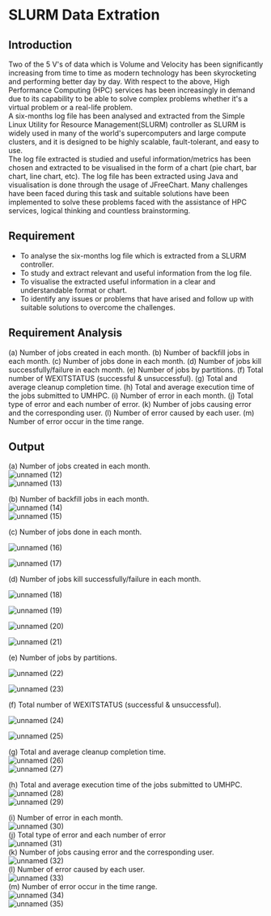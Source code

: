# SLURM Data Extration

## Introduction
Two of the 5 V's of data which is Volume and Velocity has been significantly increasing from time to time as modern technology has been skyrocketing and performing better day by day. With respect to the above, High Performance Computing (HPC) services has been increasingly in demand due to its capability to be able to solve complex problems whether it's a virtual problem or a real-life problem.
</br>
A six-months log file has been analysed and extracted from the Simple Linux Utility for Resource Management(SLURM) controller as SLURM is widely used in many of the world's supercomputers and large compute clusters, and it is designed to be highly scalable, fault-tolerant, and easy to use.
</br>
The log file extracted is studied and useful information/metrics has been chosen and extracted to be visualised in the form of a chart (pie chart, bar chart, line chart, etc). The log file has been extracted using Java and visualisation is done through the usage of JFreeChart.
Many challenges have been faced during this task and suitable solutions have been implemented to solve these problems faced with the assistance of HPC services, logical thinking and countless brainstorming.


## Requirement
- To analyse the six-months log file which is extracted from a SLURM controller.
- To study and extract relevant and useful information from the log file.
- To visualise the extracted useful information in a clear and understandable format or chart.
- To identify any issues or problems that have arised and follow up with suitable solutions to overcome the challenges.

## Requirement Analysis
(a)  Number of jobs created in each month.
(b)  Number of backfill jobs in each month.
(c)  Number of jobs done in each month.
(d)  Number of jobs kill successfully/failure in each month.
(e)  Number of jobs by partitions.
(f)  Total number of WEXITSTATUS (successful & unsuccessful).
(g) Total and average cleanup completion time.
(h) Total and average execution time of the jobs submitted to UMHPC.
(i)  Number of error in each month.
(j)  Total type of error and each number of error.
(k)  Number of jobs causing error and the corresponding user. 
(l)  Number of error caused by each user.
(m)  Number of error occur in the time range.

## Output

(a)  Number of jobs created in each month.
</br>
![unnamed (12)](https://github.com/SongJuN318/SLURM_Extration/assets/116175959/e9042ba5-841d-452f-894b-0f86da3a4d07)
</br>
![unnamed (13)](https://github.com/SongJuN318/SLURM_Extration/assets/116175959/6bfe63d2-da15-4ea4-be60-7dcc70e06a9d)

(b)  Number of backfill jobs in each month.
</br>
![unnamed (14)](https://github.com/SongJuN318/SLURM_Extration/assets/116175959/f42eecc2-18d1-4bf4-8cd5-76b031e0c437)
</br>
![unnamed (15)](https://github.com/SongJuN318/SLURM_Extration/assets/116175959/f145fed0-c8f3-4307-90f0-2a6903ba7076)


(c)  Number of jobs done in each month.
</br>

![unnamed (16)](https://github.com/SongJuN318/SLURM_Extration/assets/116175959/9c230683-c134-465c-acf8-9071c1a660cb)
</br>

![unnamed (17)](https://github.com/SongJuN318/SLURM_Extration/assets/116175959/3c725cae-c4b1-4e0e-b96b-6fa49a6b5251)

(d)  Number of jobs kill successfully/failure in each month.
</br>

![unnamed (18)](https://github.com/SongJuN318/SLURM_Extration/assets/116175959/f97fd89a-98c1-4455-956d-8a015a6ab677)
</br>

![unnamed (19)](https://github.com/SongJuN318/SLURM_Extration/assets/116175959/ee18d20b-5698-451c-97a3-5473b42cad9f)
</br>

![unnamed (20)](https://github.com/SongJuN318/SLURM_Extration/assets/116175959/c864588d-66a4-4239-b85a-9813703625e8)
</br>

![unnamed (21)](https://github.com/SongJuN318/SLURM_Extration/assets/116175959/d83691b9-e90e-4d66-8057-f4904f611189)

(e)  Number of jobs by partitions.
</br>

![unnamed (22)](https://github.com/SongJuN318/SLURM_Extration/assets/116175959/cc1832c3-091f-42e3-8d65-c7a664d13d91)
</br>

![unnamed (23)](https://github.com/SongJuN318/SLURM_Extration/assets/116175959/450da866-e0e1-4e26-9094-166749fb55e1)

(f)  Total number of WEXITSTATUS (successful & unsuccessful).
</br>

![unnamed (24)](https://github.com/SongJuN318/SLURM_Extration/assets/116175959/1b6a6acc-0d64-4e40-b2f0-691424e3b3eb)
</br>

![unnamed (25)](https://github.com/SongJuN318/SLURM_Extration/assets/116175959/e1f977a1-89a6-43a2-b068-116e17f81d08)

(g) Total and average cleanup completion time.
</br>
![unnamed (26)](https://github.com/SongJuN318/SLURM_Extration/assets/116175959/4055104b-e6ec-42a5-8dda-c38a6cdb7f34)
</br>
![unnamed (27)](https://github.com/SongJuN318/SLURM_Extration/assets/116175959/3daa2a64-89e9-491d-91cc-ee521cf0aada)

(h) Total and average execution time of the jobs submitted to UMHPC.
</br>
![unnamed (28)](https://github.com/SongJuN318/SLURM_Extration/assets/116175959/ad677970-ddc9-4822-8c1b-7fccb1cd70a3)
</br>
![unnamed (29)](https://github.com/SongJuN318/SLURM_Extration/assets/116175959/533793b3-996c-4408-b6c9-2e7f04f927dd)

(i)  Number of error in each month.</br>
![unnamed (30)](https://github.com/SongJuN318/SLURM_Extration/assets/116175959/13b30e25-a839-4ae4-bde8-19dfc1e790be)
</br>
(j)  Total type of error and each number of error</br>
![unnamed (31)](https://github.com/SongJuN318/SLURM_Extration/assets/116175959/2b7c13fe-191a-4e88-895f-056cda0485d4)
</br>
(k)  Number of jobs causing error and the corresponding user. </br>
![unnamed (32)](https://github.com/SongJuN318/SLURM_Extration/assets/116175959/3cf53477-c8bf-4a99-8930-c97b4133d249)
</br>
(l)  Number of error caused by each user.</br>
![unnamed (33)](https://github.com/SongJuN318/SLURM_Extration/assets/116175959/d65f0762-41b5-4751-85a5-b96d1b65be7e)
</br>
(m)  Number of error occur in the time range.</br>
![unnamed (34)](https://github.com/SongJuN318/SLURM_Extration/assets/116175959/bcbf2530-d44d-4b95-9b39-a7130a378652)
</br>
![unnamed (35)](https://github.com/SongJuN318/SLURM_Extration/assets/116175959/d0266997-7f15-4837-a165-3d33eac22ac7)
